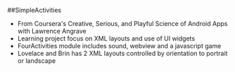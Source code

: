 ##SimpleActivities
* From Coursera's Creative, Serious, and Playful Science of Android Apps with Lawrence Angrave
* Learning project focus on XML layouts and use of UI widgets
* FourActivities module includes sound, webview and a javascript game
* Lovelace and Brin has 2 XML layouts controlled by orientation to portrait or landscape
